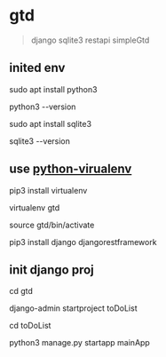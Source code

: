 # gtd

> django sqlite3 restapi simpleGtd

## inited env

sudo apt install python3

python3 --version

sudo apt install sqlite3

sqlite3 --version

##  use [python-virualenv](https://virtualenv.pypa.io/en/latest/)
pip3 install virtualenv

virtualenv gtd

source gtd/bin/activate

pip3 install django djangorestframework

##  init django proj
cd gtd

django-admin startproject toDoList

cd toDoList

python3 manage.py startapp mainApp
